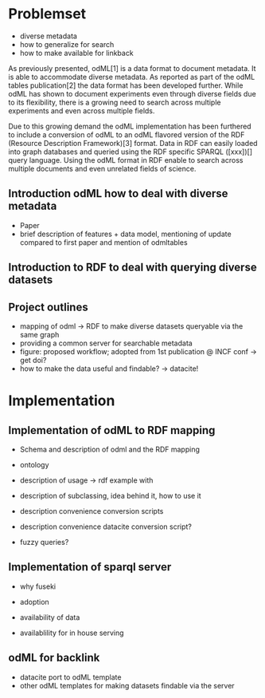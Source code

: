 # Problemset
- diverse metadata
- how to generalize for search
- how to make available for linkback

As previously presented, odML[1] is a data format to document
metadata. It is able to accommodate diverse metadata. As reported
as part of the odML tables publication[2] the data format has been
developed further.
While odML has shown to document experiments even through diverse
fields due to its flexibility, there is a growing need to search
across multiple experiments and even across multiple fields.

Due to this growing demand the odML implementation has been
furthered to include a conversion of odML to an odML flavored
version of the RDF (Resource Description Framework)[3] format.
Data in RDF can easily loaded into graph databases and queried
using the RDF specific SPARQL ([xxx])[] query language.
Using the odML format in RDF enable to search across multiple
documents and even unrelated fields of science.
  

## Introduction odML how to deal with diverse metadata
- Paper
- brief description of features + data model, mentioning of update compared to 
  first paper and mention of odmltables

## Introduction to RDF to deal with querying diverse datasets

## Project outlines
- mapping of odml -> RDF to make diverse datasets queryable via the same graph
- providing a common server for searchable metadata
- figure: proposed workflow; adopted from 1st publication @ INCF conf -> get doi?
- how to make the data useful and findable? -> datacite!

# Implementation

## Implementation of odML to RDF mapping

- Schema and description of odml and the RDF mapping
- ontology
- description of usage -> rdf example with 
- description of subclassing, idea behind it, how to use it
- description convenience conversion scripts
- description convenience datacite conversion script?

- fuzzy queries?

## Implementation of sparql server

- why fuseki
- adoption
- availability of data

- availablility for in house serving

## odML for backlink
- datacite port to odML template
- other odML templates for making datasets findable via the server
